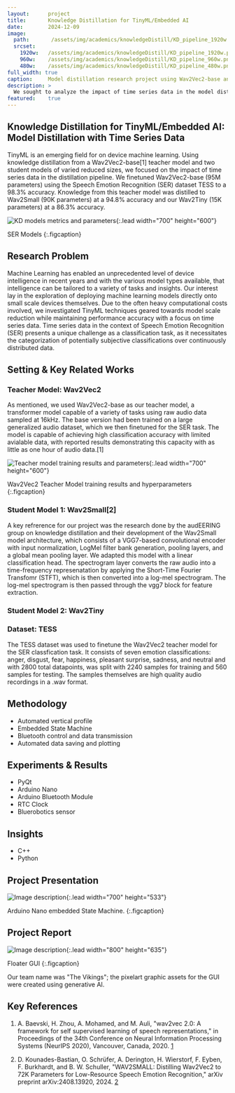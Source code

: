 ```yaml
---
layout:      project
title:       Knowledge Distillation for TinyML/Embedded AI
date:        2024-12-09
image:
  path:       /assets/img/academics/knowledgeDistill/KD_pipeline_1920w.png
  srcset:
    1920w:   /assets/img/academics/knowledgeDistill/KD_pipeline_1920w.png
    960w:    /assets/img/academics/knowledgeDistill/KD_pipeline_960w.png
    480w:    /assets/img/academics/knowledgeDistill/KD_pipeline_480w.png
full_width: true
caption:     Model distillation research project using Wav2Vec2-base and time series data.
description: >
  We sought to analyze the impact of time series data in the model distillation pipeline.  Using Wav2Vec2-base as the teacher model (95M parameters) and the TESS dataset, we distilled learning to two student models, Wav2Small (90K parameters) and our Wav2Tiny (15K parameters).
featured:    true
---
```


## Knowledge Distillation for TinyML/Embedded AI: Model Distillation with Time Series Data
TinyML is an emerging field for on device machine learning.  Using knowledge distillation from a Wav2Vec2-base[1] teacher model and two student models of varied reduced sizes, we focused on the impact of time series data in the distillation pipeline.  We finetuned Wav2Vec2-base (95M parameters) using the Speech Emotion Recognition (SER) dataset TESS to a 98.3% accuracy.  Knowledge from this teacher model was distilled to Wav2Small (90K parameters) at a 94.8% accuracy and our Wav2Tiny (15K parameters) at a 86.3% accuracy.  

![KD models metrics and parameters](/assets/img/academics/knowledgeDistill/modelsTable_results.png){:.lead width="700" height="600"}

SER Models
{:.figcaption}

## Research Problem
Machine Learning has enabled an unprecedented level of device intelligence in recent years and with the various model types available, that intelligence can be tailored to a variety of tasks and insights.  Our interest lay in the exploration of deploying machine learning models directly onto small scale devices themselves.  Due to the often heavy computational costs involved, we investigated TinyML techniques geared towards model scale reduction while maintaining performance accuracy with a focus on time series data.  Time series data in the context of Speech Emotion Recognition (SER) presents a unique challenge as a classification task, as it necessitates the categorization of potentially subjective classifications over continuously distributed data. 

## Setting & Key Related Works
### Teacher Model: Wav2Vec2
As mentioned, we used Wav2Vec2-base as our teacher model, a transformer model capable of a variety of tasks using raw audio data sampled at 16kHz.  The base version had been trained on a large generalized audio dataset, which we then finetuned for the SER task.  The model is capable of achieving high classification accuracy with limited avialable data, with reported results demonstrating this capacity with as little as one hour of audio data.[1]  

![Teacher model training results and parameters](/assets/img/academics/knowledgeDistill/TeacherModel_graphic_1920w2000h.png){:.lead width="700" height="600"}

Wav2Vec2 Teacher Model training results and hyperparameters
{:.figcaption}

### Student Model 1: Wav2Small[2]
A key refrerence for our project was the research done by the audEERING group on knowledge distillation and their development of the Wav2Small model architecture, which consists of a VGG7-based convolutional encoder with input normalization, LogMel filter bank generation, pooling layers, and a global mean pooling layer.  We adapted this model with a linear classification head.  The spectrogram layer converts the raw audio into a time-frequency represenatation by applying the Short-Time Fourier Transfomr (STFT), which is then converted into a log-mel spectrogram.  The log-mel spectrogram is then passed through the vgg7 block for feature extraction.

### Student Model 2: Wav2Tiny

### Dataset: TESS
The TESS dataset was used to finetune the Wav2Vec2 teacher model for the SER classfication task.  It consists of seven emotion classifications: anger, disgust, fear, happiness, pleasant surprise, sadness, and neutral and with 2800 total datapoints, was split with 2240 samples for training and 560 samples for testing.  The samples themselves are high quality audio recordings in a .wav format. 

## Methodology
- Automated vertical profile
- Embedded State Machine
- Bluetooth control and data transmission
- Automated data saving and plotting

## Experiments & Results
- PyQt
- Arduino Nano
- Arduino Bluetooth Module
- RTC Clock
- Bluerobotics sensor

## Insights
- C++
- Python

## Project Presentation
![Image description](/assets/img/projects/floater/floater_stateMach_umlDiag_700w_533h.png){:.lead width="700" height="533"}

Arduino Nano embedded State Machine.
{:.figcaption}

## Project Report
![Image description](/assets/img/projects/floater/floater_GUI_1136w_901h.png){:.lead width="800" height="635"}

Floater GUI
{:.figcaption}

Our team name was "The Vikings"; the pixelart graphic assets for the GUI were created using generative AI.  

## Key References
1. A. Baevski, H. Zhou, A. Mohamed, and M. Auli, "wav2vec 2.0: A framework for self supervised learning of speech representations," in Proceedings of the 34th Conference on Neural Information Processing Systems (NeurIPS 2020), Vancouver, Canada, 2020. [1](https://arxiv.org/abs/2006.11477)

2. D. Kounades-Bastian, O. Schrüfer, A. Derington, H. Wierstorf, F. Eyben, F. Burkhardt, and B. W. Schuller, "WAV2SMALL: Distilling Wav2Vec2 to 72K Parameters for Low-Resource Speech Emotion Recognition," arXiv preprint arXiv:2408.13920, 2024. [2](https://arxiv.org/abs/2408.13920)
